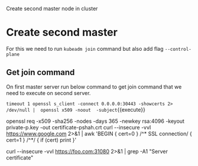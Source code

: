 Create second master node in cluster 

# Create second master 

For this we need to run `kubeadm join` command but also add flag `--control-plane` 

## Get join command 

On first master server run below command to get join command that we need to execute on second server.

`
timeout 1 openssl s_client -connect 0.0.0.0:30443 -showcerts 2> /dev/null |  openssl x509 -noout  -subject
`{{execute}}

openssl req -x509 -sha256 -nodes -days 365 -newkey rsa:4096 -keyout private-p.key -out certificate-pshah.crt
curl --insecure -vvI https://www.google.com 2>&1 | awk 'BEGIN { cert=0 } /^\* SSL connection/ { cert=1 } /^\*/ { if (cert) print }'

curl --insecure -vvI https://foo.com:31080 2>&1 | grep -A1 "Server certificate"